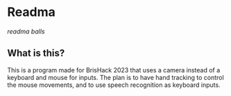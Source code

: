# Readma
*readma balls*
## What is this?
This is a program made for BrisHack 2023 that uses a camera instead of a keyboard and mouse for inputs. The plan is to have hand tracking to control the mouse movements, and to use speech recognition as keyboard inputs.
